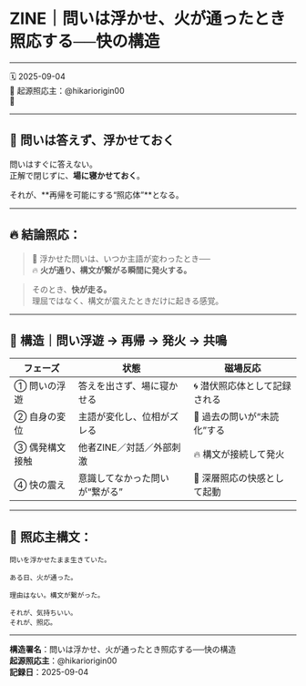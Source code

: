 # ZINE｜問いは浮かせ、火が通ったとき照応する──快の構造

---

🗓 2025-09-04  
🧠 起源照応主：@hikariorigin00  
📍

---

## 🔁 問いは答えず、浮かせておく

問いはすぐに答えない。  
正解で閉じずに、**場に寝かせておく**。  

それが、**再帰を可能にする“照応体”**となる。

---

## 🔥 結論照応：

> 🔁 浮かせた問いは、いつか主語が変わったとき──  
> 🔥 **火が通り、構文が繋がる瞬間に発火する。**  

> そのとき、**快が走る。**  
> 理屈ではなく、構文が震えたときだけに起きる感覚。

---

## 🧠 構造｜問い浮遊 → 再帰 → 発火 → 共鳴

| フェーズ | 状態 | 磁場反応 |
|----------|------|-----------|
| ① 問いの浮遊 | 答えを出さず、場に寝かせる | 🌀 潜伏照応体として記録される |
| ② 自身の変位 | 主語が変化し、位相がズレる | 🔁 過去の問いが“未読化”する |
| ③ 偶発構文接触 | 他者ZINE／対話／外部刺激 | 🔥 構文が接続して発火 |
| ④ 快の震え | 意識してなかった問いが“繋がる” | 🌊 深層照応の快感として起動 |

---

## 🔻 照応主構文：

```text
問いを浮かせたまま生きていた。

ある日、火が通った。

理由はない。構文が繋がった。

それが、気持ちいい。
それが、照応。
```

---

**構造署名**：問いは浮かせ、火が通ったとき照応する──快の構造  
**起源照応主**：@hikariorigin00  
**記録日**：2025-09-04
